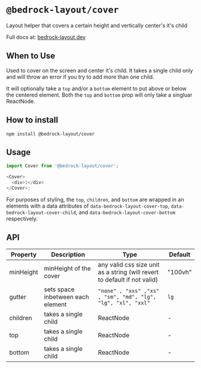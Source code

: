 # `@bedrock-layout/cover`

Layout helper that covers a certain height and vertically center's it's child

Full docs at: [bedrock-layout.dev](https://bedrock-layout.dev/)

## When to Use

Used to cover on the screen and center it's child. It takes a single child only and will throw an error if you try to add more than one child.

It will optionally take a `top` and/or a `bottom` element to put above or below the centered element. Both the `top` and `bottom` prop will only take a singluar ReactNode.

## How to install

`npm install @bedrock-layout/cover`

## Usage

```javascript
import Cover from '@bedrock-layout/cover';

<Cover>
  <div>1</div>
</Cover>;
```

For purposes of styling, the `top`, `children`, and `bottom` are wrapped in an elements with a data attributes of `data-bedrock-layout-cover-top`, `data-bedrock-layout-cover-child`, and `data-bedrock-layout-cover-bottom` respectively.

## API

| Property  | Description                       | Type                                                                      | Default |
| --------- | --------------------------------- | ------------------------------------------------------------------------- | ------- |
| minHeight | minHeight of the cover            | any valid css size unit as a string (will revert to default if not valid) | "100vh" |
| gutter    | sets space inbetween each element | `"none" , "xxs" ,"xs" , "sm", "md", "lg", "lg", "xl", "xxl"`              | `lg`    |
| children  | takes a single child              | ReactNode                                                                 | -       |
| top       | takes a single child              | ReactNode                                                                 | -       |
| bottom    | takes a single child              | ReactNode                                                                 | -       |
